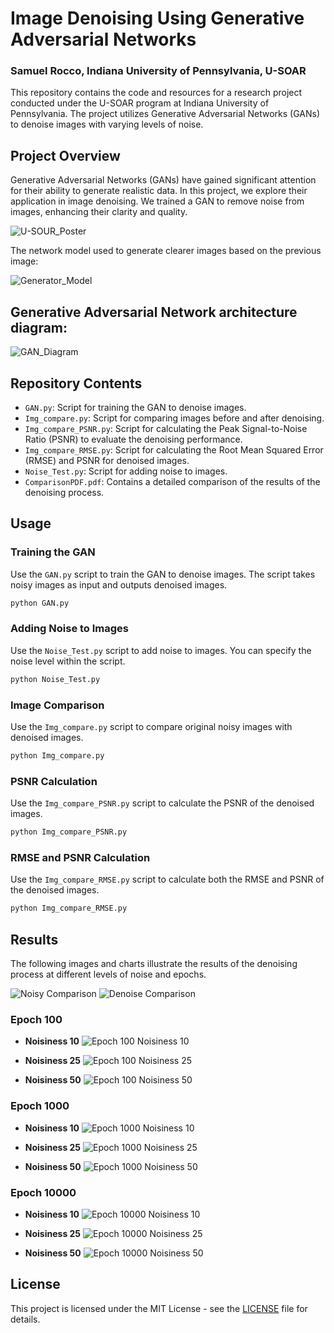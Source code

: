 # Image Denoising Using Generative Adversarial Networks
### Samuel Rocco, Indiana University of Pennsylvania, U-SOAR

This repository contains the code and resources for a research project conducted under the U-SOAR program at Indiana University of Pennsylvania. The project utilizes Generative Adversarial Networks (GANs) to denoise images with varying levels of noise. 

## Project Overview

Generative Adversarial Networks (GANs) have gained significant attention for their ability to generate realistic data. In this project, we explore their application in image denoising. We trained a GAN to remove noise from images, enhancing their clarity and quality.

![U-SOUR_Poster](SamuelRoccoUSOAR.png)

The network model used to generate clearer images based on the previous image:

![Generator_Model](generator_model.png)

## Generative Adversarial Network architecture diagram:

![GAN_Diagram](gans_gfg.jpg)

## Repository Contents

- `GAN.py`: Script for training the GAN to denoise images.
- `Img_compare.py`: Script for comparing images before and after denoising.
- `Img_compare_PSNR.py`: Script for calculating the Peak Signal-to-Noise Ratio (PSNR) to evaluate the denoising performance.
- `Img_compare_RMSE.py`: Script for calculating the Root Mean Squared Error (RMSE) and PSNR for denoised images.
- `Noise_Test.py`: Script for adding noise to images.
- `ComparisonPDF.pdf`: Contains a detailed comparison of the results of the denoising process.

## Usage

### Training the GAN

Use the `GAN.py` script to train the GAN to denoise images. The script takes noisy images as input and outputs denoised images.

```bash
python GAN.py
```

### Adding Noise to Images

Use the `Noise_Test.py` script to add noise to images. You can specify the noise level within the script.

```bash
python Noise_Test.py
```

### Image Comparison

Use the `Img_compare.py` script to compare original noisy images with denoised images.

```bash
python Img_compare.py
```

### PSNR Calculation

Use the `Img_compare_PSNR.py` script to calculate the PSNR of the denoised images.

```bash
python Img_compare_PSNR.py
```

### RMSE and PSNR Calculation

Use the `Img_compare_RMSE.py` script to calculate both the RMSE and PSNR of the denoised images.

```bash
python Img_compare_RMSE.py
```

## Results

The following images and charts illustrate the results of the denoising process at different levels of noise and epochs.

![Noisy Comparison](Comparing_noisy_image_to_original.png) ![Denoise Comparison](comparing_denoised_images_with_original.png)

### Epoch 100

- **Noisiness 10**
  ![Epoch 100 Noisiness 10](data/training_stats_e100_n10.png)

- **Noisiness 25**
  ![Epoch 100 Noisiness 25](data/training_stats_e100_n25.png)

- **Noisiness 50**
  ![Epoch 100 Noisiness 50](data/training_stats_e100_n50.png)

### Epoch 1000

- **Noisiness 10**
  ![Epoch 1000 Noisiness 10](data/training_stats_e100_n10.png)

- **Noisiness 25**
  ![Epoch 1000 Noisiness 25](data/training_stats_e1000_n25.png)

- **Noisiness 50**
  ![Epoch 1000 Noisiness 50](data/training_stats_e1000_n50.png)

### Epoch 10000

- **Noisiness 10**
  ![Epoch 10000 Noisiness 10](data/training_stats_e10000_n10.png)

- **Noisiness 25**
  ![Epoch 10000 Noisiness 25](data/training_stats_e10000_n25.png)

- **Noisiness 50**
  ![Epoch 10000 Noisiness 50](data/training_stats_e10000_n50.png)

## License

This project is licensed under the MIT License - see the [LICENSE](LICENSE.txt) file for details.
